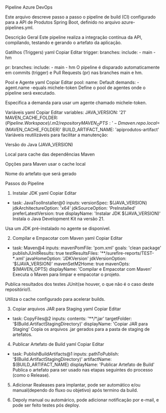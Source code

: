 Pipeline Azure DevOps

Este arquivo descreve passo a passo o pipeline de build (CI) configurado para a API de Produtos Spring Boot, definido no arquivo azure-pipelines.yml.



Descrição Geral
Este pipeline realiza a integração contínua da API, compilando, testando e gerando o artefato da aplicação.



Gatilhos (Triggers)
yaml
Copiar
Editar
trigger:
  branches:
    include:
      - main 
      - hm

pr:
  branches:
    include:
      - main
      - hm
O pipeline é disparado automaticamente em commits (trigger) e Pull Requests (pr) nas branches main e hm.



Pool e Agente
yaml
Copiar
Editar
pool:
  name: Default
  demands:
        - agent.name -equals michele-token
Define o pool de agentes onde o pipeline será executado.



Especifica a demanda para usar um agente chamado michele-token.

Variáveis
yaml
Copiar
Editar
variables:
  JAVA_VERSION: '21'
  MAVEN_CACHE_FOLDER: $(Pipeline.Workspace)/.m2/repository
  MAVEN_OPTS: '-Dmaven.repo.local=$(MAVEN_CACHE_FOLDER)'
  BUILD_ARTIFACT_NAME: 'apiprodutos-artifact'
Variáveis reutilizáveis para facilitar a manutenção:



Versão do Java (JAVA_VERSION)



Local para cache das dependências Maven



Opções para Maven usar o cache local



Nome do artefato que será gerado


Passos do Pipeline
1. Instalar JDK
yaml
Copiar
Editar
- task: JavaToolInstaller@0
  inputs:
    versionSpec: $(JAVA_VERSION)
    jdkArchitectureOption: 'x64'
    jdkSourceOption: 'PreInstalled'
    preferLatestVersion: true
  displayName: 'Instalar JDK $(JAVA_VERSION)'
Instala o Java Development Kit na versão 21.

Usa um JDK pré-instalado no agente se disponível.



2. Compilar e Empacotar com Maven
yaml
Copiar
Editar
- task: Maven@4
  inputs:
    mavenPomFile: 'pom.xml'
    goals: 'clean package'
    publishJUnitResults: true
    testResultsFiles: '**/surefire-reports/TEST-*.xml'
    javaHomeOption: 'JDKVersion'
    jdkVersionOption: '$(JAVA_VERSION)'
    mavenSetM2Home: true
    mavenOpts: $(MAVEN_OPTS)
  displayName: 'Compilar e Empacotar com Maven'
Executa o Maven para limpar e empacotar o projeto.

Publica resultados dos testes JUnit(se houver, o que não é o caso deste repositório!).

Utiliza o cache configurado para acelerar builds.



3. Copiar arquivos JAR para Staging
yaml
Copiar
Editar
- task: CopyFiles@2
  inputs:
    contents: '**/*.jar'
    targetFolder: '$(Build.ArtifactStagingDirectory)'
  displayName: 'Copiar JAR para Staging'
Copia os arquivos .jar gerados para a pasta de staging de artefatos.



4. Publicar Artefato de Build
yaml
Copiar
Editar
- task: PublishBuildArtifacts@1
  inputs:
    pathToPublish: '$(Build.ArtifactStagingDirectory)'
    artifactName: $(BUILD_ARTIFACT_NAME)
  displayName: 'Publicar Artefato de Build'
Publica o artefato para ser usado nas etapas seguintes do processo (como o Release).



5. Adicionar Realeases para implantar, pode ser automático e/ou manual(dependo do fluxo ou objetivo) após termino da build.

   

7. Depoly manual ou automárico, pode adicionar notificação por e-mail, e pode ser feito testes pós deploy.

